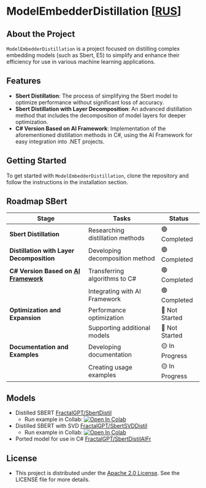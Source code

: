 # ModelEmbedderDistillation [[RUS](https://github.com/FractalGPT/ModelEmbedderDistilation/blob/main/README_RUS.md)]

## About the Project
`ModelEmbedderDistillation` is a project focused on distilling complex embedding models (such as Sbert, E5) to simplify and enhance their efficiency for use in various machine learning applications.

## Features

- **Sbert Distillation**: The process of simplifying the Sbert model to optimize performance without significant loss of accuracy.
- **Sbert Distillation with Layer Decomposition**: An advanced distillation method that includes the decomposition of model layers for deeper optimization.
- **C# Version Based on AI Framework**: Implementation of the aforementioned distillation methods in C#, using the AI Framework for easy integration into .NET projects.

## Getting Started

To get started with `ModelEmbedderDistillation`, clone the repository and follow the instructions in the installation section.

## Roadmap SBert

| Stage                                         | Tasks                              | Status                |
| --------------------------------------------- | ---------------------------------- | --------------------- |
| **Sbert Distillation**                        | Researching distillation methods   | 🟢 Completed          |
| **Distillation with Layer Decomposition**     | Developing decomposition method    | 🟢 Completed         |
| **C# Version Based on [AI Framework](https://github.com/AIFramework/AIFrameworkOpen)** | Transferring algorithms to C#      | 🟢 Completed        |
|                                               | Integrating with AI Framework      | 🟢 Completed        |
| **Optimization and Expansion**                | Performance optimization           | 🔴 Not Started        |
|                                               | Supporting additional models       | 🔴 Not Started        |
| **Documentation and Examples**                | Developing documentation           | 🟡 In Progress        |
|                                               | Creating usage examples            | 🟡 In Progress       |

## Models

* Distilled SBERT [FractalGPT/SbertDistil](https://huggingface.co/FractalGPT/SbertDistil)
  * Run example in Collab: <a target="_blank" href="https://colab.research.google.com/drive/1m3fyh632htPs9UiEu4_AkQfrUtjDqIQq?usp=sharing"> <img src="https://colab.research.google.com/assets/colab-badge.svg" alt="Open In Colab"/></a>
* Distilled SBERT with SVD [FractalGPT/SbertSVDDistil](https://huggingface.co/FractalGPT/SbertSVDDistil)
  * Run example in Collab: <a target="_blank" href="https://colab.research.google.com/drive/1R9hHbEpyGEYO5Nw3p5VWTc-bny3PqiZs"> <img src="https://colab.research.google.com/assets/colab-badge.svg" alt="Open In Colab"/></a>
* Ported model for use in C# [FractalGPT/SbertDistilAIFr](https://huggingface.co/FractalGPT/SbertDistilAIFr)

## License

* This project is distributed under the [Apache 2.0 License](https://github.com/FractalGPT/ModelEmbedderDistilation/blob/main/LICENSE). See the LICENSE file for more details.
